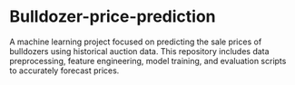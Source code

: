 # Bulldozer-price-prediction
A machine learning project focused on predicting the sale prices of bulldozers using historical auction data. This repository includes data preprocessing, feature engineering, model training, and evaluation scripts to accurately forecast prices.
